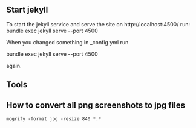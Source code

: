 ## Start jekyll 

To start the jekyll service and serve the site on http://localhost:4500/ run:
  bundle exec jekyll serve --port 4500

When you changed something in _config.yml run

  bundle exec jekyll serve --port 4500

again.


## Tools

## How to convert all png screenshots to jpg files

    mogrify -format jpg -resize 840 *.*